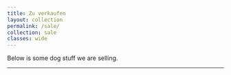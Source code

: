 ```yaml
---
title: Zu verkaufen
layout: collection
permalink: /sale/
collection: sale
classes: wide
---
```


Below is some dog stuff we are selling.

<hr>
